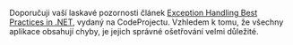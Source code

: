 <!-- dcterms:identifier = aspnetcz#21 -->
<!-- dcterms:title = Pojednání o exception handlingu -->
<!-- dcterms:abstract = Odkaz na užitečný článek -->
<!-- np9:categoryId = 1 -->
<!-- x4w:category = IT -->
<!-- np9:authorId = 1 -->
<!-- np9:authorEmail = michal.valasek@altairis.cz -->
<!-- dcterms:creator = Michal Altair Valášek -->
<!-- dcterms:created = 2005-02-21T22:06:36.703+01:00 -->
<!-- dcterms:date = 2005-02-21T22:06:36.703+01:00 -->

Doporučuji vaší laskavé pozornosti článek [Exception Handling Best Practices in .NET](http://www.codeproject.com/useritems/exceptionbestpractices.asp), vydaný na CodeProjectu. Vzhledem k tomu, že všechny aplikace obsahují chyby, je jejich správné ošetřování velmi důležité.